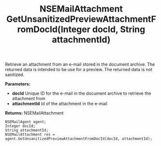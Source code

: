 ﻿---
uid: crmscript_ref_NSEMailAgent_GetUnsanitizedPreviewAttachmentFromDocId
title: NSEMailAttachment GetUnsanitizedPreviewAttachmentFromDocId(Integer docId, String attachmentId)
intellisense: NSEMailAgent.GetUnsanitizedPreviewAttachmentFromDocId
keywords: NSEMailAgent, GetUnsanitizedPreviewAttachmentFromDocId
so.topic: reference
---

Retrieve an attachment from an e-mail stored in the document archive. The returned data is intended to be use for a preview. The returned data is not sanitized.

**Parameters:**
 - **docId** Unique ID for the e-mail in the document archive to retrieve the attachment from
 - **attachmentId** Id of the attachment in the e-mail

**Returns:** NSEMailAttachment

```crmscript
NSEMailAgent agent;
Integer docId;
String attachmentId;
NSEMailAttachment res = agent.GetUnsanitizedPreviewAttachmentFromDocId(docId, attachmentId);
```


